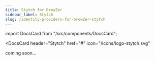 ```yaml
---
title: Stytch for BrowZer
sidebar_label: Stytch
slug: /identity-providers-for-browZer-stytch
---
```


import DocsCard from "/src/components/DocsCard";

<head>
  <title>Stytch for OpenZiti BrowZer</title>
  <meta
    name="description"
    content="How to set up Stytch for OpenZiti BrowZer."
  />
</head>

<DocsCard 
  header="Stytch" 
  href="#" 
  icon="/icons/logo-stytch.svg" 
  >
</DocsCard>

coming soon...

